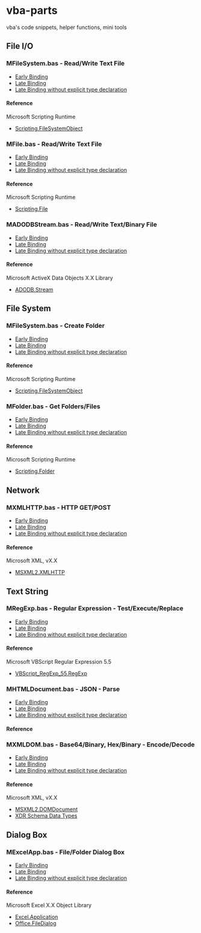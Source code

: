 # vba-parts

vba's code snippets, helper functions, mini tools

## File I/O

### MFileSystem.bas - Read/Write Text File

- [Early Binding](vba1/MFileSystem.bas)
- [Late Binding](vba2/MFileSystem.bas)
- [Late Binding without explicit type declaration](vba3/MFileSystem.bas)

#### Reference

Microsoft Scripting Runtime
- [Scripting.FileSystemObject](https://docs.microsoft.com/en-us/office/vba/Language/Reference/User-Interface-Help/filesystemobject-object)

### MFile.bas - Read/Write Text File

- [Early Binding](vba1/MFile.bas)
- [Late Binding](vba2/MFile.bas)
- [Late Binding without explicit type declaration](vba3/MFile.bas)

#### Reference

Microsoft Scripting Runtime
- [Scripting.File](https://docs.microsoft.com/en-us/office/vba/language/reference/user-interface-help/file-object)

### MADODBStream.bas - Read/Write Text/Binary File

- [Early Binding](vba1/MADODBStream.bas)
- [Late Binding](vba2/MADODBStream.bas)
- [Late Binding without explicit type declaration](vba3/MADODBStream.bas)

#### Reference

Microsoft ActiveX Data Objects X.X Library
- [ADODB.Stream](https://docs.microsoft.com/en-us/office/client-developer/access/desktop-database-reference/stream-object-ado)

## File System

### MFileSystem.bas - Create Folder

- [Early Binding](vba1/MFileSystem.bas)
- [Late Binding](vba2/MFileSystem.bas)
- [Late Binding without explicit type declaration](vba3/MFileSystem.bas)

#### Reference

Microsoft Scripting Runtime
- [Scripting.FileSystemObject](https://docs.microsoft.com/en-us/office/vba/Language/Reference/User-Interface-Help/filesystemobject-object)

### MFolder.bas - Get Folders/Files

- [Early Binding](vba1/MFolder.bas)
- [Late Binding](vba2/MFolder.bas)
- [Late Binding without explicit type declaration](vba3/MFolder.bas)

#### Reference

Microsoft Scripting Runtime
- [Scripting.Folder](https://docs.microsoft.com/en-us/office/vba/language/reference/user-interface-help/folder-object)

## Network

### MXMLHTTP.bas - HTTP GET/POST

- [Early Binding](vba1/MXMLHTTP.bas)
- [Late Binding](vba2/MXMLHTTP.bas)
- [Late Binding without explicit type declaration](vba3/MXMLHTTP.bas)

#### Reference

Microsoft XML, vX.X
- [MSXML2.XMLHTTP](https://docs.microsoft.com/en-us/previous-versions/windows/desktop/ms759148(v=vs.85))

## Text String

### MRegExp.bas - Regular Expression - Test/Execute/Replace

- [Early Binding](vba1/MRegExp.bas)
- [Late Binding](vba2/MRegExp.bas)
- [Late Binding without explicit type declaration](vba3/MRegExp.bas)

#### Reference

Microsoft VBScript Regular Expression 5.5
- [VBScript_RegExp_55.RegExp](https://docs.microsoft.com/en-us/previous-versions/windows/internet-explorer/ie-developer/scripting-articles/6wzad2b2(v=vs.84))

### MHTMLDocument.bas - JSON - Parse

- [Early Binding](vba1/MHTMLDocument.bas)
- [Late Binding](vba2/MHTMLDocument.bas)
- [Late Binding without explicit type declaration](vba3/MHTMLDocument.bas)

#### Reference



### MXMLDOM.bas - Base64/Binary, Hex/Binary - Encode/Decode

- [Early Binding](vba1/MXMLDOM.bas)
- [Late Binding](vba2/MXMLDOM.bas)
- [Late Binding without explicit type declaration](vba3/MXMLDOM.bas)

#### Reference

Microsoft XML, vX.X
- [MSXML2.DOMDocument](https://docs.microsoft.com/en-us/previous-versions/windows/desktop/ms764730(v%3dvs.85))
- [XDR Schema Data Types](https://docs.microsoft.com/en-us/previous-versions/ms256121(v=vs.85))

## Dialog Box

### MExcelApp.bas - File/Folder Dialog Box

- [Early Binding](vba1/MExcelApp.bas)
- [Late Binding](vba2/MExcelApp.bas)
- [Late Binding without explicit type declaration](vba3/MExcelApp.bas)

#### Reference

Microsoft Excel X.X Object Library
- [Excel.Application](https://docs.microsoft.com/en-us/office/vba/api/excel.application(object))
- [Office.FileDialog](https://docs.microsoft.com/en-us/office/vba/api/office.filedialog)
